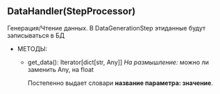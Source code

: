 ## DataHandler(StepProcessor)

Генерация/Чтение данных. В DataGenerationStep этиданные будут записываться в БД

+ МЕТОДЫ:

  + get_data(): Iterator[dict[str, Any]] *На размышление:* можно ли заменить Any, на float

    Постепенно выдает словари **название параметра: значение**. 